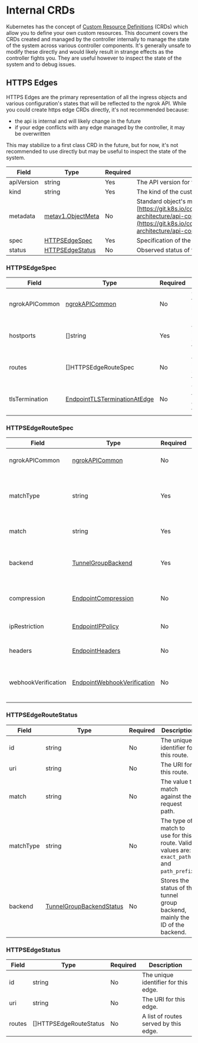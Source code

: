 # Internal CRDs

Kubernetes has the concept of [Custom Resource Definitions](https://kubernetes.io/docs/concepts/extend-kubernetes/api-extension/custom-resources/) (CRDs) which allow you to define your own custom resources. This document covers the CRDs created and managed by the controller internally to manage the state of the system across various controller components. It's generally unsafe to modify these directly and would likely result in strange effects as the controller fights you. They are useful however to inspect the state of the system and to debug issues.

## HTTPS Edges

HTTPS Edges are the primary representation of all the ingress objects and various configuration's states that will be reflected to the ngrok API. While you could create https edge CRDs directly, it's not recommended because:

- the api is internal and will likely change in the future
- if your edge conflicts with any edge managed by the controller, it may be overwritten

This may stabilize to a first class CRD in the future, but for now, it's not recommended to use directly but may be useful to inspect the state of the system.

| Field      | Type                                                                                    | Required | Description                                                                                                                                                                                                                         |
| ---------- | --------------------------------------------------------------------------------------- | -------- | ----------------------------------------------------------------------------------------------------------------------------------------------------------------------------------------------------------------------------------- |
| apiVersion | string                                                                                  | Yes      | The API version for this custom resource.                                                                                                                                                                                           |
| kind       | string                                                                                  | Yes      | The kind of the custom resource.                                                                                                                                                                                                    |
| metadata   | [metav1.ObjectMeta](https://pkg.go.dev/k8s.io/apimachinery/pkg/apis/meta/v1#ObjectMeta) | No       | Standard object's metadata. More info: [https://git.k8s.io/community/contributors/devel/sig-architecture/api-conventions.md#metadata](https://git.k8s.io/community/contributors/devel/sig-architecture/api-conventions.md#metadata) |
| spec       | [HTTPSEdgeSpec](#httpsedgespec)                                                         | Yes      | Specification of the HTTPS edge.                                                                                                                                                                                                    |
| status     | [HTTPSEdgeStatus](#httpsedgestatus)                                                     | No       | Observed status of the HTTPS edge.                                                                                                                                                                                                  |

### HTTPSEdgeSpec

| Field          | Type                                                                                                                      | Required | Description                                      |
| -------------- | ------------------------------------------------------------------------------------------------------------------------- | -------- | ------------------------------------------------ |
| ngrokAPICommon | [ngrokAPICommon](#ngrokapicommon)                                                                                         | No       | Common fields shared by all ngrok resources.     |
| hostports      | []string                                                                                                                  | Yes      | A list of hostports served by this edge.         |
| routes         | []HTTPSEdgeRouteSpec                                                                                                      | No       | A list of routes served by this edge.            |
| tlsTermination | [EndpointTLSTerminationAtEdge](/api/resources/edges-https/#endpointtlsterminationatedge-parameters) | No       | The TLS termination configuration for this edge. |

### HTTPSEdgeRouteSpec

| Field               | Type                                                                                                                         | Required | Description                                                                                |
| ------------------- | ---------------------------------------------------------------------------------------------------------------------------- | -------- | ------------------------------------------------------------------------------------------ |
| ngrokAPICommon      | [ngrokAPICommon](#ngrokapicommon)                                                                                            | No       | Common fields shared by all ngrok resources.                                               |
| matchType           | string                                                                                                                       | Yes      | The type of match to use for this route. Valid values are: `exact_path` and `path_prefix`. |
| match               | string                                                                                                                       | Yes      | The value to match against the request path.                                               |
| backend             | [TunnelGroupBackend](/api/resources/tunnel-group-backends/)                                            | Yes      | The definition for the tunnel group backend that serves traffic for this edge.             |
| compression         | [EndpointCompression](/api/resources/edges-https-routes/#endpointcompression-parameters)               | No       | Whether or not to enable compression for this route.                                       |
| ipRestriction       | [EndpointIPPolicy](/api/resources/edges-https-routes/#endpointippolicymutate-parameters)               | No       | An IPRestriction to apply to this route.                                                   |
| headers             | [EndpointHeaders](/api/resources/edges-https-routes/#endpointrequestheaders-parameters)                | No       | Request/response headers to apply to this route.                                           |
| webhookVerification | [EndpointWebhookVerification](/api/resources/edges-https-routes/#endpointwebhookvalidation-parameters) | No       | Webhook verification configuration to apply to this route.                                 |

### HTTPSEdgeRouteStatus

| Field     | Type                                                                                    | Required | Description                                                                                |
| --------- | --------------------------------------------------------------------------------------- | -------- | ------------------------------------------------------------------------------------------ |
| id        | string                                                                                  | No       | The unique identifier for this route.                                                      |
| uri       | string                                                                                  | No       | The URI for this route.                                                                    |
| match     | string                                                                                  | No       | The value to match against the request path.                                               |
| matchType | string                                                                                  | No       | The type of match to use for this route. Valid values are: `exact_path` and `path_prefix`. |
| backend   | [TunnelGroupBackendStatus](/api/resources/tunnel-group-backends/) | No       | Stores the status of the tunnel group backend, mainly the ID of the backend.               |

### HTTPSEdgeStatus

| Field  | Type                   | Required | Description                           |
| ------ | ---------------------- | -------- | ------------------------------------- |
| id     | string                 | No       | The unique identifier for this edge.  |
| uri    | string                 | No       | The URI for this edge.                |
| routes | []HTTPSEdgeRouteStatus | No       | A list of routes served by this edge. |
